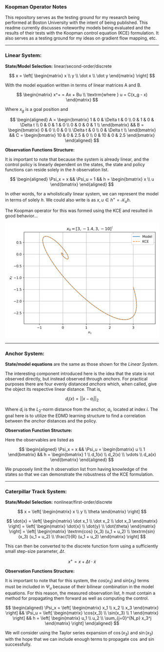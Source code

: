### **Koopman Operator Notes**

This repository serves as the testing ground for my research being performed at Boston University with the intent of being published. This readme currently discusses noteworthy models being evaluated and the results of their tests with the Koopman control equation (KCE) formulation. It also serves as a testing ground for my ideas on gradient flow mapping, etc.


___
### **Linear System:**
**State/Model Selection:** linear/second-order/discrete

$$
    x = \left[ \begin{matrix}
        x \\
        y \\
        \dot x \\
        \dot y
    \end{matrix} \right]
$$

With the model equation written in terms of linear matrices A and B.

$$
\begin{matrix}
    x^+ = Ax + Bu \\
    \textrm{where } u = C(x_g - x)
\end{matrix}
$$

Where $x_g$ is a goal position and

$$
\begin{aligned}
    A = \begin{bmatrix}
        1 & 0 & \Delta t & 0 \\
        0 & 1 & 0 & \Delta t \\
        0 & 0 & 1 & 0 \\
        0 & 0 & 0 & 1 \\
    \end{bmatrix}
&&
    B = \begin{bmatrix}
        0 & 0 \\
        0 & 0 \\
        \Delta t & 0 \\
        0 & \Delta t \\
    \end{bmatrix}
&&
    C = \begin{bmatrix}
        10 & 0 & 2.5 & 0 \\
        0 & 10 & 0 & 2.5
    \end{bmatrix}
\end{aligned}
$$

**Observation Functions Structure:**

It is important to note that because the system is already linear, and the control policy is linearly dependent on the states, the state and policy functions can reside solely in the $h$ observation list.

$$
\begin{aligned}
    \Psi_x = x
    &&
    \Psi_u = 1
    &&
    h = \begin{bmatrix}
        x \\
        u
    \end{bmatrix}
\end{aligned}
$$

In other words, for a wholistically linear system, we can represent the model in terms of solely $h$. We could also write is as $x,u \in h^+ = \mathcal{K}_u h$.

The Koopman operator for this was formed using the KCE and resulted in good behavior...

<p align="center">
    <img src=./Figures/point.png width=550 />
</p>

___
### **Anchor System:**
**State/model equations** are the same as those shown for the *Linear System*.

The interesting component introduced here is the idea that the state is not observed directly, but instead observed through *anchors*. For practical purposes there are four evenly distanced *anchors* which, when called, give the object its respective linear distance. That is,

$$
    d_i(x) = ||x - a_i||_2
$$

Where $d_i$ is the $L_2$-norm distance from the anchor, $a_i$, located at index $i$. The goal here is to utilize the EDMD learning structure to find a correlation between the *anchor* distances and the policy.

**Observation Function Structure:**

Here the observables are listed as

$$
\begin{aligned}
    \Psi_x = x
    &&
    \Psi_u = \begin{bmatrix}
        u \\
        1
    \end{bmatrix}
    &&
    h = \begin{bmatrix}
        1 \\
        d_1(x) \\
        d_2(x) \\
        \vdots \\
        d_a(x)
    \end{bmatrix}
\end{aligned}
$$

We pruposely limit the $h$ observation list from having knowledge of the states so that we can demonstrate the robustness of the KCE formulation.

___
### **Caterpillar Track System:**
**State/Model Selection:** nonlinear/first-order/discrete

$$
    x = \left[ \begin{matrix}
        x \\
        y \\
        \theta
    \end{matrix} \right]
$$

$$
    \dot{x} = \left[ \begin{matrix}
        \dot x_1 \\
        \dot x_2 \\
        \dot x_3
    \end{matrix} \right]
    = \left[ \begin{matrix}
        \dot{x} \\
        \dot{y} \\
        \dot{\theta}
    \end{matrix} \right]
    = \left[ \begin{matrix}
        \textrm{cos} (x_3) (u_1 + u_2) \\
        \textrm{sin} (x_3) (u_1 + u_2) \\
        \frac{1}{R} (u_1 + u_2)
    \end{matrix} \right]
$$

This can then be converted to the discrete function form using a sufficiently small step-size parameter, $\Delta t$.

$$
    x^+ = x + \Delta t \cdot \dot{x}
$$

**Observation Functions Structure:**

It is important to note that for this system, the $cos(x_3)$ and $sin(x_3)$ terms must be included in $\Psi_u$ because of their bilinear combination in the model equations. For this reason, the measured observation list, $h$ must contain a method for propagating them forward as well as computing the control.

$$
\begin{aligned}
    \Psi_x = \left[ \begin{matrix}
        x_1 \\
        x_2 \\
        x_3
    \end{matrix} \right]
    &&
    \Psi_u = \left[ \begin{matrix} 
        \cos(x_3) \\
        \sin(x_3) \\
        1
    \end{matrix} \right]
    &&
    h = \left[ \begin{matrix} 
        u_1 \\
        u_2 \\
        \sum_{j=0}^{N_p} x_3^j
    \end{matrix} \right]
\end{aligned}
$$

We will consider using the Taylor series expansion of $\cos(x_3)$ and $\sin(x_3)$ with the hope that we can include enough terms to propagate $\cos$ and $\sin$ successfully.
